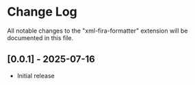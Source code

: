 # Change Log

All notable changes to the "xml-fira-formatter" extension will be documented in this file.


## [0.0.1] - 2025-07-16

- Initial release